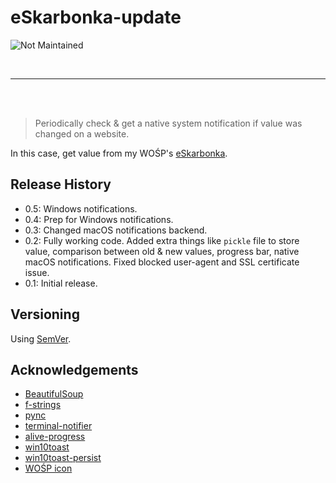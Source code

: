 # eSkarbonka-update

![Not Maintained](https://img.shields.io/badge/Maintenance%20Level-Not%20Maintained-yellow.svg)

<br>
<hr>
<br>
<br>

>Periodically check & get a native system notification if value was changed on a website.

In this case, get value from my WOŚP's [eSkarbonka](https://eskarbonka.wosp.org.pl/5jcgfw).

<!-- ![](screenshot.png) -->

<!-- ## How to use -->

<!-- ## Roadmap

- lorem ipsum -->

## Release History

- 0.5: Windows notifications. 
- 0.4: Prep for Windows notifications. 
- 0.3: Changed macOS notifications backend. 
- 0.2: Fully working code. Added extra things like `pickle` file to store value, comparison between old & new values, progress bar, native macOS notifications. Fixed blocked user-agent and SSL certificate issue.   
- 0.1: Initial release.

## Versioning

Using [SemVer](http://semver.org/).

<!-- ## License -->

<!-- GNU General Public License v3.0, see [LICENSE.md](https://github.com/vardecab/PROJECT/blob/master/LICENSE). -->

## Acknowledgements

- [BeautifulSoup](https://www.crummy.com/software/BeautifulSoup/)
- [f-strings](https://realpython.com/python-f-strings/)
- [pync](https://github.com/setem/pync)
- [terminal-notifier](https://github.com/julienXX/terminal-notifier/blob/master/README.markdown)
- [alive-progress](https://github.com/rsalmei/alive-progress)
- [win10toast](https://github.com/jithurjacob/Windows-10-Toast-Notifications)
- [win10toast-persist](https://pypi.org/project/win10toast-persist/)
- [WOŚP icon](https://upload.wikimedia.org/wikipedia/en/thumb/1/14/WO%C5%9AP.svg/1200px-WO%C5%9AP.svg.png)

<!-- ## Contributing -->

<!-- If you found a bug or want to propose a feature, feel free to visit [the Issues page](https://github.com/USER/REPO/issues). -->

